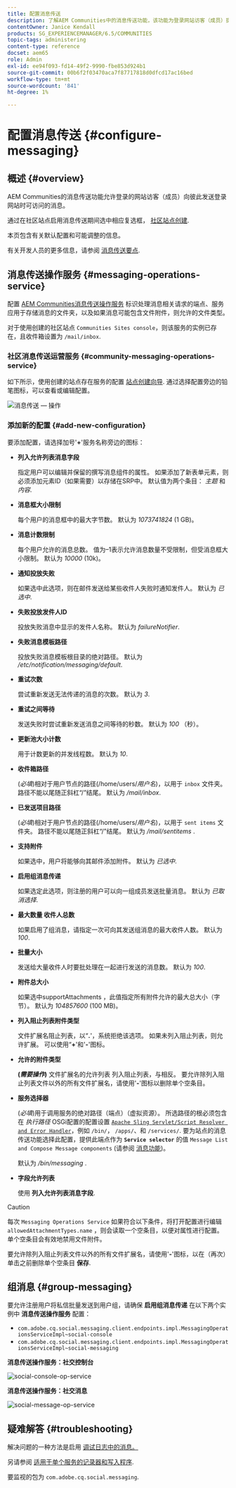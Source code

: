 ```yaml
---
title: 配置消息传送
description: 了解AEM Communities中的消息传送功能，该功能为登录网站访客（成员）提供相互发送消息的功能。
contentOwner: Janice Kendall
products: SG_EXPERIENCEMANAGER/6.5/COMMUNITIES
topic-tags: administering
content-type: reference
docset: aem65
role: Admin
exl-id: ee94f093-fd14-49f2-9990-fbe853d924b1
source-git-commit: 00b6f2f03470aca7f87717818d0dfcd17ac16bed
workflow-type: tm+mt
source-wordcount: '841'
ht-degree: 1%

---
```


# 配置消息传送 {#configure-messaging}

## 概述 {#overview}

AEM Communities的消息传送功能允许登录的网站访客（成员）向彼此发送登录网站时可访问的消息。

通过在社区站点启用消息传送期间选中相应复选框， [社区站点创建](/help/communities/sites-console.md).

本页包含有关默认配置和可能调整的信息。

有关开发人员的更多信息，请参阅 [消息传送要点](/help/communities/essentials-messaging.md).

## 消息传送操作服务 {#messaging-operations-service}

配置 [AEM Communities消息传送操作服务](https://localhost:4502/system/console/configMgr/com.adobe.cq.social.messaging.client.endpoints.impl.MessagingOperationsServiceImpl) 标识处理消息相关请求的端点、服务应用于存储消息的文件夹，以及如果消息可能包含文件附件，则允许的文件类型。

对于使用创建的社区站点 `Communities Sites console`，则该服务的实例已存在，且收件箱设置为 `/mail/inbox`.

### 社区消息传送运营服务 {#community-messaging-operations-service}

如下所示，使用创建的站点存在服务的配置 [站点创建向导](/help/communities/sites-console.md). 通过选择配置旁边的铅笔图标，可以查看或编辑配置。

![消息传送 — 操作](assets/messaging-operations.png)

### 添加新的配置 {#add-new-configuration}

要添加配置，请选择加号&#39;**+**&#39;服务名称旁边的图标：

* **列入允许列表消息字段**

  指定用户可以编辑并保留的撰写消息组件的属性。 如果添加了新表单元素，则必须添加元素ID（如果需要）以存储在SRP中。 默认值为两个条目： *主题* 和 *内容*.

* **消息框大小限制**

  每个用户的消息框中的最大字节数。 默认为 *1073741824* (1 GB)。

* **消息计数限制**

  每个用户允许的消息总数。 值为–1表示允许消息数量不受限制，但受消息框大小限制。 默认为 *10000* (10k)。

* **通知投放失败**

  如果选中此选项，则在邮件发送给某些收件人失败时通知发件人。 默认为 *已选中*.

* **失败投放发件人ID**

  投放失败消息中显示的发件人名称。 默认为 *failureNotifier*.

* **失败消息模板路径**

  投放失败消息模板根目录的绝对路径。 默认为 */etc/notification/messaging/default*.

* **重试次数**

  尝试重新发送无法传递的消息的次数。 默认为 *3*.

* **重试之间等待**

  发送失败时尝试重新发送消息之间等待的秒数。 默认为 *100* （秒）。

* **更新池大小计数**

  用于计数更新的并发线程数。 默认为 *10*.

* **收件箱路径**

  (*必填*)相对于用户节点的路径(/home/users/*用户名*)，以用于 `inbox` 文件夹。 路径不能以尾随正斜杠“/”结尾。 默认为 */mail/inbox*.

* **已发送项目路径**

  (*必填*)相对于用户节点的路径(/home/users/*用户名*)，以用于 `sent items` 文件夹。 路径不能以尾随正斜杠“/”结尾。 默认为 */mail/sentitems* .

* **支持附件**

  如果选中，用户将能够向其邮件添加附件。 默认为 *已选中*.

* **启用组消息传递**

  如果选定此选项，则注册的用户可以向一组成员发送批量消息。 默认为 *已取消选择*.

* **最大数量 收件人总数**

  如果启用了组消息，请指定一次可向其发送组消息的最大收件人数。 默认为 *100*.

* **批量大小**

  发送给大量收件人时要批处理在一起进行发送的消息数。 默认为 *100*.

* **附件总大小**

  如果选中supportAttachments ，此值指定所有附件允许的最大总大小（字节）。 默认为 *104857600* (100 MB)。

* **列入阻止列表附件类型**

  文件扩展名阻止列表，以“**.**&#39;，系统拒绝该选项。 如果未列入阻止列表，则允许扩展。 可以使用“**+**&#39;和&#39;**-**&#39;图标。

* **允许的附件类型**

  **(*需要操作*)** 文件扩展名的允许列表 列入阻止列表，与相反。 要允许除列入阻止列表文件以外的所有文件扩展名，请使用&#39;**-**&#39;图标以删除单个空条目。

* **服务选择器**

  (*必填*)用于调用服务的绝对路径（端点）（虚拟资源）。 所选路径的根必须包含在 *执行路径* OSGi配置的配置设置 [`Apache Sling Servlet/Script Resolver and Error Handler`](https://localhost:4502/system/console/configMgr/org.apache.sling.servlets.resolver.SlingServletResolver)，例如 `/bin/`， `/apps/`、和 `/services/`. 要为站点的消息传送功能选择此配置，提供此端点作为 **`Service selector`** 的值 `Message List and Compose Message components` (请参阅 [消息功能](/help/communities/configure-messaging.md))。

  默认为 */bin/messaging* .

* **字段允许列表**

  使用 **列入允许列表消息字段**.

>[!CAUTION]
>
>每次 `Messaging Operations Service` 如果符合以下条件，将打开配置进行编辑 `allowedAttachmentTypes.name` ，则会读取一个空条目，以便对属性进行配置。 单个空条目会有效地禁用文件附件。
>
>要允许除列入阻止列表文件以外的所有文件扩展名，请使用&#39;**-**&#39;图标，以在（再次）单击之前删除单个空条目 **保存**.

## 组消息 {#group-messaging}

要允许注册用户将私信批量发送到用户组，请确保 **启用组消息传递** 在以下两个实例中 **消息传送操作服务** 配置：

* `com.adobe.cq.social.messaging.client.endpoints.impl.MessagingOperationsServiceImpl~social-console`
* `com.adobe.cq.social.messaging.client.endpoints.impl.MessagingOperationsServiceImpl~social-messaging`

**消息传送操作服务：社交控制台**

![social-console-op-service](assets/social-console-op-service.png)

**消息传送操作服务：社交消息**

![social-message-op-service](assets/social-message-op-service.png)

## 疑难解答 {#troubleshooting}

解决问题的一种方法是启用 [调试日志中的消息。](/help/sites-administering/troubleshooting.md)

另请参阅 [适用于单个服务的记录器和写入程序](/help/sites-deploying/configure-logging.md#loggers-and-writers-for-individual-services).

要监视的包为 `com.adobe.cq.social.messaging`.
